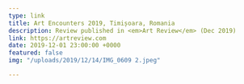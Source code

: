 ```yaml
---
type: link
title: Art Encounters 2019, Timișoara, Romania
description: Review published in <em>Art Review</em> (Dec 2019)
link: https://artreview.com
date: 2019-12-01 23:00:00 +0000
featured: false
img: "/uploads/2019/12/14/IMG_0609 2.jpeg"

---
```

